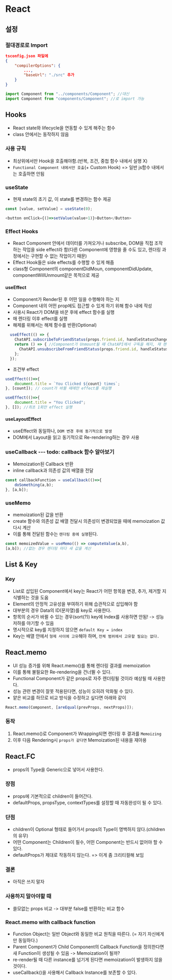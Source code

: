 # React
## 설정
### 절대경로로 Import
```json
tsconfig.json 파일에
{
    "compilerOptions": {
        ...,
        "baseUrl": "./src" 추가
    }
}
```
```typescript
import Component from "../components/Component"; //대신
import Component from "components/Component"; //로 import 가능
```

## Hooks
- React state와 lifecycle을 연동할 수 있게 해주는 함수
- class 안에서는 동작하지 않음
### 사용 규칙
- 최상위에서만 Hook을 호출해야함.(반복, 조건, 중첩 함수 내에서 실행 X)
- `Functional Component 내에서만 호출`(+ Custom Hook) => 일반 js함수 내에서는 호출하면 안됨
### useState
- 현재 state의 초기 값, 이 state를 변경하는 함수 제공
```typescript
const [value, setValue] = useState(0);

<button onClick={()=>setValue(value+1)}>Button</Button>
```
### Effect Hooks
- React Component 안에서 데이터를 가져오거나 subscribe, DOM을 직접 조작하는 작업을 side effect라 함(다른 Component에 영향을 줄 수도 있고, 렌더링 과정에서는 구현할 수 없는 작업이기 때문)
- Effect Hook들은 side effects를 수행할 수 있게 해줌
- class형 Component의 componentDidMoun, componentDidUpdate, componentWillUnmount같은 목적으로 제공
#### useEffect
- Component가 Render된 후 어떤 일을 수행해야 하는 지
- Component 내의 어떤 prop에도 접근할 수 있게 하기 위해 함수 내에 작성
- 사용시 React가 DOM을 바꾼 후에 effect 함수를 실행
- 매 렌더링 이후 effect를 실행
- 해제를 위해서는 해제 함수를 반환(Optional)
```typescript
  useEffect(() => {
    ChatAPI.subscribeToFriendStatus(props.friend.id, handleStatusChange);
    return () => { //Component가 Unmount될 때 ChatAPI에서 구독을 해지, 재 렌더링이 일어나 effect를 재실행하기 전에도 해지
      ChatAPI.unsubscribeFromFriendStatus(props.friend.id, handleStatusChange);
    };
  });
```
- 조건부 effect
```typescript
useEffect(()=>{
    document.title = `You Clicked ${count} times`;
}, [count]); // count가 바뀔 때에만 effect를 재실행

useEffect(()=>{
    document.title = "You Clicked";
}, []); //최초 1회만 effect 실행
```
#### useLayoutEffect
- useEffect와 동일하나, `DOM 변경 후에 동기적으로 발생`
- DOM에서 Layout을 읽고 동기적으로 Re-rendering하는 경우 사용

### useCallback --- todo: callback 함수 알아보기
- Memoization된 Callback 반환
- inline callback과 의존성 값의 배열을 전달
```typescript
const callbackFunction = useCallback(()=>{
    doSomething(a,b);
}, [a,b]);
```

### useMemo
- memoization된 값을 반환
- create 함수와 의존성 값 배열 전달시 의존성이 변경되었을 때에 memoization 값 다시 계산
- 이를 통해 전달된 함수는 `렌더링 중에 실행`된다.
```typescript
const memoizedValue = useMemo(() => computeValue(a,b), 
[a,b]); //없는 경우 렌더링 마다 새 값을 계산
```

## List & Key
### Key
- List로 삽입된 Component에서 key는 React가 어떤 항목을 변경, 추가, 제거할 지 식별하는 것을 도움
- Element의 안정적 고유성을 부여하기 위해 습관적으로 삽입해야 함
- 대부분의 경우 Data의 ID(문자열)를 key로 사용한다.
- 항목의 순서가 바뀔 수 있는 경우(sort(?)) key에 Index를 사용하면 안됨! -> 성능 저하를 야기할 수 있음
- 명시적으로 key를 지정하지 않으면 `default Key = index`
- Key는 배열 안에서 `형제 사이에 고유`해야 하며, `전체 범위에서 고유할 필요는 없다.`

## React.memo
- UI 성능 증가를 위해 React.memo()를 통해 렌더링 결과를 memoization
- 이를 통해 불필요한 Re-rendering을 건너뛸 수 있다.
- Functional Component가 같은 props로 자주 렌더링될 것이라 예상될 때 사용한다.
- 성능 관련 변경이 잘못 적용된다면, 성능이 오히려 악화될 수 있다.
- 얕은 비교를 하므로 비교 방식을 수정하고 싶다면 아래와 같이
```typescript
React.memo(Component, [areEqual(prevProps, nextProps)]);
```
### 동작
1. React.memo()로 Component가 Wrapping되면 렌더링 후 결과를 `Memoizing`
1. 이후 다음 Rendering시 `props가 같다면` Memoization된 내용을 재아용

## React.FC
- props의 Type을 Generic으로 넣어서 사용한다.
### 장점
- props에 기본적으로 children이 들어간다.
- defaultProps, propsType, contextTypes를 설정할 때 자동완성이 될 수 있다.
### 단점
- children이 Optional 형태로 들어가서 props의 Type이 명백하지 않다.(children의 유무)
- 어떤 Component는 Children이 필수, 어떤 Component는 반드시 없어야 할 수 있다.
- defaultProps가 제대로 작동하지 않는다. => 이게 좀 크리티컬해 보임
### 결론
- 아직은 쓰지 말자

### 사용하지 말아야할 때
- 쓸모없는 props 비교 -> 대부분 false를 반환하는 비교 함수
### React.memo with callback function
- Function Object는 일반 Object와 동일한 비교 원칙을 따른다. (= 자기 자신에게만 동일하다.)
- Parent Component가 Child Component의 Callback Function을 정의한다면 새 Function이 생성될 수 있음 -> Memoization이 될까?
- re-render될 때 다른 instance를 넘기게 된다면 memoization이 발생하지 않을 것이다.
- useCallback()을 사용해서 Callback Instance를 보존할 수 있다.